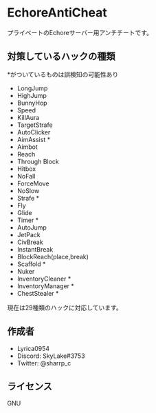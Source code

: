 # EchoreAntiCheat
 
プライベートのEchoreサーバー用アンチチートです。
 
## 対策しているハックの種類

\*がついているものは誤検知の可能性あり

* LongJump
* HighJump
* BunnyHop
* Speed
* KillAura
* TargetStrafe
* AutoClicker
* AimAssist *
* Aimbot
* Reach
* Through Block
* Hitbox
* NoFall
* ForceMove
* NoSlow
* Strafe *
* Fly
* Glide
* Timer *
* AutoJump
* JetPack
* CivBreak
* InstantBreak
* BlockReach(place,break)
* Scaffold *
* Nuker
* InventoryCleaner *
* InventoryManager *
* ChestStealer *

現在は29種類のハックに対応しています。
 
 
## 作成者
 
* Lyrica0954
* Discord: SkyLake#3753
* Twitter: @sharrp_c
 
## ライセンス
GNU

